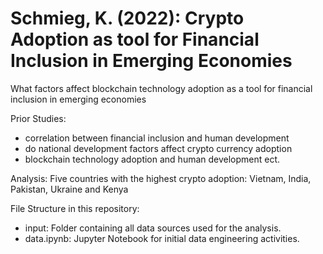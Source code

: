 # Schmieg, K. (2022): Crypto Adoption as tool for Financial Inclusion in Emerging Economies
 
What factors affect blockchain technology adoption as a tool for financial inclusion in emerging economies 

Prior Studies: 
- correlation between financial inclusion and human development 
- do national development factors affect crypto currency adoption
- blockchain technology adoption and human development 
ect. 

Analysis: 
Five countries with the highest crypto adoption: Vietnam, India, Pakistan, Ukraine and Kenya 


File Structure in this repository:
- input: Folder containing all data sources used for the analysis.
- data.ipynb: Jupyter Notebook for initial data engineering activities.
